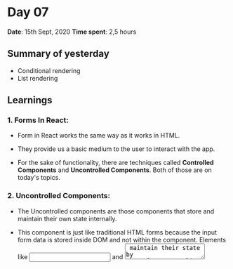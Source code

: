 # Day 07

**Date**: 15th Sept, 2020
**Time spent**: 2,5 hours

## Summary of yesterday

- Conditional rendering
- List rendering

## Learnings

### 1. Forms In React:

  - Form in React works the same way as it works in HTML.
  
  - They provide us a basic medium to the user to interact with the app.
  
  - For the sake of functionality, there are techniques called **Controlled Components** and **Uncontrolled Components**. Both of those are on today's topics. 


### 2. Uncontrolled Components:

- The Uncontrolled components are those components that store and maintain their own state internally. 

- This component is just like traditional HTML forms because the input form data is stored inside DOM and not within the component. Elements like <input> and <textarea> maintain their state by themselves. 

- We can get input values from DOM using `ref`.
  

Here, the <input> component stores its state. The ref attribute is used to create a reference to the DOM and made it accessible from where you can pull the values when needed.
```js
import React,{Component} from 'react';
// import styled from 'styled-components';

class UserForm extends Component {
    constructor(props) {
        super(props);
        this.handleSubmit = this.handleSubmit.bind(this);
    }

    handleSubmit(e) {
        alert('Input value is :'+ this.input.value);
    }

    render(){
        return(
            <form onSubmit={this.handleSubmit}>
                <label>Enter Name</label>
                <textarea type="text" ref={(input) => this.input = input}></textarea>
                <button type="submit">Submit</button>
            </form>
        )
    }
}

export default UserForm;
```

### 3. Controlled Components:

- The Controlled component in React is used to control the values of input form elements.

- A Controlled Components has two aspects
  - Controlled components have functions to handle the data going into them on every OnChange event, rather than grabbing data at once. For example, whenever user clicks submit button. This passed data is then saved to the state
  - Data displayed by a controlled component is received through props passed down from its parent/container component.
  
- React follows unidirectional flow which means there is a one-way loop, from child component input to parent component state and back down to child component via props.

- **Container component** is the one which process data, has business logic or make data calls so they are also known as Smart components while on the other hand Dumb component just receive data from the parent container. 

- List of **dumb components**:
  - button
  - textarea
  - input
  - select
  - checkbox
  
```js
          render(){  
                return(  
                        <form onSubmit={this.handleSubmit}>  
                                <Input name={"inputText"} title={"FullName"}      value={this.state.UserName}  
                                placeholder={"Enter Name"}   
                                handleChange={this.state.handleChange}></Input>  
                                <button type="submit">Submit</button>  
                        </form>  
   
```

## Challenges

- Finally caught up with my work. I had to make up for two days this day because I was lagging behind a day. But, i've now covered an entire week! 🥳
  
## Tomorrow's focus
- Components Life Cycle
- Updating
- Unmounting
